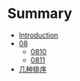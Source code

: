# Summary
* [Introduction](README.md)
* [08]()
  * [0810](/08/10/index.md)
  * [0811](/08/11/index.md)
* [几种排序](/sort/index.md)